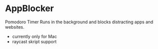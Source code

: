 # AppBlocker
 Pomodoro Timer
 Runs in the background and blocks distracting apps and websites.

 - currently only for Mac
 - raycast skript support